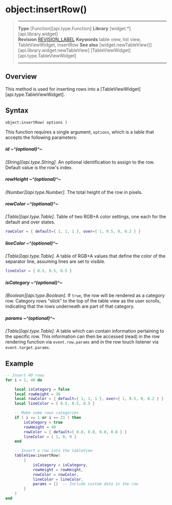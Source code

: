 # object:insertRow()

> --------------------- ------------------------------------------------------------------------------------------
> __Type__              [Function][api.type.Function]
> __Library__           [widget.*][api.library.widget]   
> __Revision__          [REVISION_LABEL](REVISION_URL)
> __Keywords__          table view, list view, TableViewWidget, insertRow
> __See also__          [widget.newTableView()][api.library.widget.newTableView]
>						[TableViewWidget][api.type.TableViewWidget]
> --------------------- ------------------------------------------------------------------------------------------


## Overview

This method is used for inserting rows into a [TableViewWidget][api.type.TableViewWidget].

## Syntax

	object:insertRow( options )

This function requires a single argument, `options`, which is a table that accepts the following parameters:

##### id ~^(optional)^~
_[String][api.type.String]._ An optional identification to assign to the row. Default value is the row's index.

##### rowHeight ~^(optional)^~
_[Number][api.type.Number]._ The total height of the row in pixels.

##### rowColor ~^(optional)^~
_[Table][api.type.Table]._ Table of two RGB+A color settings, one each for the default and over states.

<div class="code-indent" style="width:500px;">

``````lua
rowColor = { default={ 1, 1, 1 }, over={ 1, 0.5, 0, 0.2 } }
``````

</div>

##### lineColor ~^(optional)^~
_[Table][api.type.Table]._ A table of RGB+A values that define the color of the separator line, assuming lines are set to visible.

<div class="code-indent" style="width:500px;">

``````lua
lineColor = { 0.5, 0.5, 0.5 }
``````

</div>

##### isCategory ~^(optional)^~
_[Boolean][api.type.Boolean]._ If `true`, the row will be rendered as a category row. Category rows "stick" to the top of the table view as the user scrolls, indicating that the rows underneath are part of that category.

##### params ~^(optional)^~
_[Table][api.type.Table]._ A table which can contain information pertaining to the specific row. This information can then be accessed (read) in the row rendering function via `event.row.params` and in the row touch listener via `event.target.params`.


## Example

``````lua
-- Insert 40 rows
for i = 1, 40 do

    local isCategory = false
    local rowHeight = 36
    local rowColor = { default={ 1, 1, 1 }, over={ 1, 0.5, 0, 0.2 } }
    local lineColor = { 0.5, 0.5, 0.5 }

    -- Make some rows categories
    if ( i == 1 or i == 21 ) then
        isCategory = true
        rowHeight = 40
        rowColor = { default={ 0.8, 0.8, 0.8, 0.8 } }
        lineColor = { 1, 0, 0 }
    end

    -- Insert a row into the tableView
    tableView:insertRow(
        {
            isCategory = isCategory,
            rowHeight = rowHeight,
            rowColor = rowColor,
            lineColor = lineColor,
            params = {}  -- Include custom data in the row
        }
    )
end
``````
